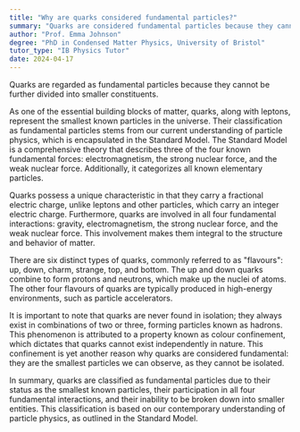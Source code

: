 ```yaml
---
title: "Why are quarks considered fundamental particles?"
summary: "Quarks are considered fundamental particles because they cannot be broken down into smaller particles."
author: "Prof. Emma Johnson"
degree: "PhD in Condensed Matter Physics, University of Bristol"
tutor_type: "IB Physics Tutor"
date: 2024-04-17
---
```


Quarks are regarded as fundamental particles because they cannot be further divided into smaller constituents.

As one of the essential building blocks of matter, quarks, along with leptons, represent the smallest known particles in the universe. Their classification as fundamental particles stems from our current understanding of particle physics, which is encapsulated in the Standard Model. The Standard Model is a comprehensive theory that describes three of the four known fundamental forces: electromagnetism, the strong nuclear force, and the weak nuclear force. Additionally, it categorizes all known elementary particles.

Quarks possess a unique characteristic in that they carry a fractional electric charge, unlike leptons and other particles, which carry an integer electric charge. Furthermore, quarks are involved in all four fundamental interactions: gravity, electromagnetism, the strong nuclear force, and the weak nuclear force. This involvement makes them integral to the structure and behavior of matter.

There are six distinct types of quarks, commonly referred to as "flavours": up, down, charm, strange, top, and bottom. The up and down quarks combine to form protons and neutrons, which make up the nuclei of atoms. The other four flavours of quarks are typically produced in high-energy environments, such as particle accelerators.

It is important to note that quarks are never found in isolation; they always exist in combinations of two or three, forming particles known as hadrons. This phenomenon is attributed to a property known as colour confinement, which dictates that quarks cannot exist independently in nature. This confinement is yet another reason why quarks are considered fundamental: they are the smallest particles we can observe, as they cannot be isolated.

In summary, quarks are classified as fundamental particles due to their status as the smallest known particles, their participation in all four fundamental interactions, and their inability to be broken down into smaller entities. This classification is based on our contemporary understanding of particle physics, as outlined in the Standard Model.
    